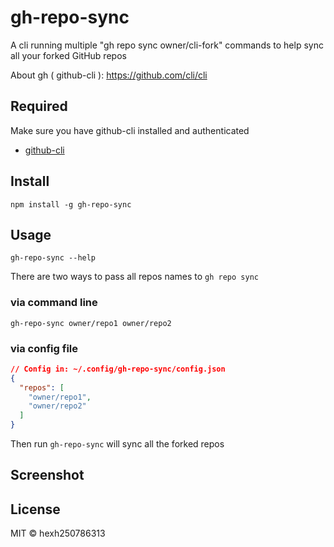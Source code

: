 # gh-repo-sync

A cli running multiple "gh repo sync owner/cli-fork" commands to help sync all your forked GitHub repos

About gh ( github-cli ): https://github.com/cli/cli

## Required

Make sure you have github-cli installed and authenticated

- [github-cli](https://github.com/cli/cli#installation)

## Install

```shell
npm install -g gh-repo-sync
```

## Usage

```shell
gh-repo-sync --help
```

There are two ways to pass all repos names to `gh repo sync`

### via command line

```shell
gh-repo-sync owner/repo1 owner/repo2
```

### via config file

```json
// Config in: ~/.config/gh-repo-sync/config.json
{
  "repos": [
    "owner/repo1",
    "owner/repo2"
  ]
}
```

Then run `gh-repo-sync` will sync all the forked repos

## Screenshot



## License

MIT © hexh250786313

